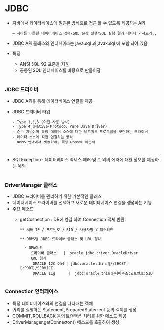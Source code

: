 # JDBC
 - 자바에서 데이터베이스에 일관된 방식으로 접근 할 수 있도록 제공하는 API
 
       → 자바를 이용한 데이터베이스 접속/SQL 문장 실행/SQL 실행 결과 데이터 가져오기..
   
 - JDBC API 클래스와 인터페이스는 java.sql 과 javax.sql 에 포함 되어 있음
 - 특징 
   - ANSI SQL-92 표준을 지원
   - 공통된 SQL 인터페이스를 바탕으로 만들어짐   
#   
### JDBC 드라이버
  - JDBC API를 통해 데이터베이스 연결을 제공 
  - JDBC 드라이버 타입 
  
        - Type 1,2,3 (이전 사용 방식)
        - Type 4 (Native-Protocol Pure Java Driver)
	    - 순수 자바이며 특정 데이터 소스에 대한 네트워크 프로토콜을 구현하는 드라이버 
	    - 데이터 소스에 직접 연결하는 방식
	    - DBMS 벤더에서 제공하며, 특정 DBMS에 의존적
	   
#
###
  - SQLException : 데이터베이스 액세스 에러 및 그 외의 에러에 대한 정보를 제공하는 예외 

#
### DriverManager 클래스
  - JDBC 드라이버를 관리하기 위한 기본적인 클래스
  - 데이터베이스 드라이버를 선택하고 새로운 데이터베이스 연결을 생성하는 기능 
  - 주요 메소드
    - getConnection :  DB에 연결 하여 Connection 객체 반환 
    
          ** 서버 IP / 포트번호 / SID / 사용자명 / 패스워드 	
 
          ** DBMS별 JDBC 드라이버 클래스 및 URL 형식 
	  
            · ORACLE 	    
	           드라이버 클래스   |  oracle.jdbc.driver.OracleDriver 	      
	           URL 형식 
	            ORACLE 12C 이상 | jdbc:oracle:thin:@//[HOST][:PORT]/SERVICE 
	            ORACLE 11g      |  jdbc:oracle.thin:@서버주소:포트번호:SID
    
 # 
### Connection 인터페이스
  - 특정 데이터베이스와의 연결을 나타내는 객체 
  - 쿼리를 실행하는 Statement, PreparedStatement 등의 객체를 생성 
  - COMMIT, ROLLBACK 등의 트랜잭션 처리를 위한 메소드 제공 
  - DriverManager.getConnecton() 메소드를 호출하여 생성 
  
